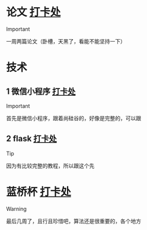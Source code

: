 # 论文 [打卡处]()
>[!important]
> 一周两篇论文（卧槽，天黑了，看能不能坚持一下）
# 技术
## 1 微信小程序 [打卡处](https://carolynhomes.github.io/Carolynhomes/post/VX-xiao-cheng-xu-da-qia-chu.html)
>[!important]
> 首先是微信小程序，跟着尚硅谷的，好像是完整的，可以跟
## 2 flask [打卡处]()
>[!tip]
> 因为有比较完整的教程，所以跟这个先
# 蓝桥杯 [打卡处]()
>[!warning]
> 最后几周了，且行且珍惜吧，算法还是很重要的，各个地方